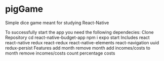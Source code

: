 # pigGame
Simple dice game meant for studying React-Native



To successfully start the app you need the following dependecies:
Clone Repository
cd react-native-budget-app
npm i
expo start
Includes
react
react-native
redux
react-redux
react-native-elements
react-navigation
uuid
redux-persist
Features
add month
remove month
add incomes/costs to month
remove incomes/costs
count percentage costs
